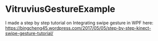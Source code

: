 # VitruviusGestureExample
I made a step by step tutorial on Integrating swipe gesture in WPF here: https://bingcheng45.wordpress.com/2017/05/05/step-by-step-kinect-swipe-gesture-tutorial/
